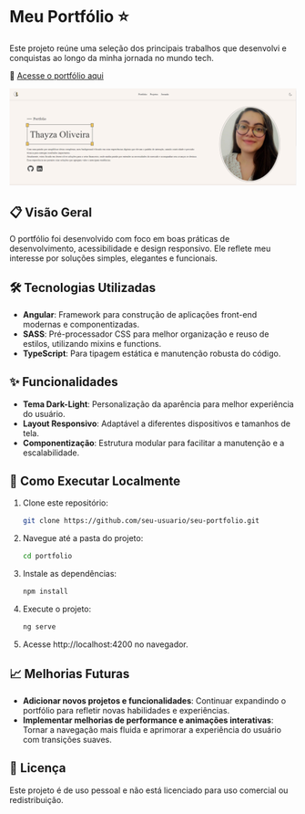 # Meu Portfólio ⭐

Este projeto reúne uma seleção dos principais trabalhos que desenvolvi e conquistas ao longo da minha jornada no mundo tech.

🔗 [Acesse o portfólio aqui](https://portfolio-phi-eight-46.vercel.app/)

![Preview](preview.png)

## 📋 Visão Geral

O portfólio foi desenvolvido com foco em boas práticas de desenvolvimento, acessibilidade e design responsivo. Ele reflete meu interesse por soluções simples, elegantes e funcionais.

## 🛠️ Tecnologias Utilizadas

- **Angular**: Framework para construção de aplicações front-end modernas e componentizadas.
- **SASS**: Pré-processador CSS para melhor organização e reuso de estilos, utilizando mixins e functions.
- **TypeScript**: Para tipagem estática e manutenção robusta do código.

## ✨ Funcionalidades

- **Tema Dark-Light**: Personalização da aparência para melhor experiência do usuário.
- **Layout Responsivo**: Adaptável a diferentes dispositivos e tamanhos de tela.
- **Componentização**: Estrutura modular para facilitar a manutenção e a escalabilidade.

## 🚀 Como Executar Localmente

1. Clone este repositório:
   ```bash
   git clone https://github.com/seu-usuario/seu-portfolio.git
   ```
2. Navegue até a pasta do projeto:
   ```bash
   cd portfolio
   ```
3. Instale as dependências:
   ```bash
   npm install
   ```
4. Execute o projeto:
   ```bash
   ng serve
   ```
5. Acesse http://localhost:4200 no navegador.

## 📈 Melhorias Futuras

- **Adicionar novos projetos e funcionalidades**: Continuar expandindo o portfólio para refletir novas habilidades e experiências.
- **Implementar melhorias de performance e animações interativas**: Tornar a navegação mais fluida e aprimorar a experiência do usuário com transições suaves.

## 📝 Licença

Este projeto é de uso pessoal e não está licenciado para uso comercial ou redistribuição.
